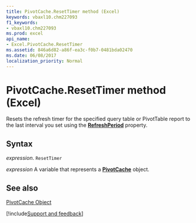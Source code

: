 ```yaml
---
title: PivotCache.ResetTimer method (Excel)
keywords: vbaxl10.chm227093
f1_keywords:
- vbaxl10.chm227093
ms.prod: excel
api_name:
- Excel.PivotCache.ResetTimer
ms.assetid: 846a6d82-a86f-ea3c-f0b7-0481bda02470
ms.date: 06/08/2017
localization_priority: Normal
---
```



# PivotCache.ResetTimer method (Excel)

Resets the refresh timer for the specified query table or PivotTable report to the last interval you set using the  **[RefreshPeriod](Excel.PivotCache.RefreshPeriod.md)** property.


## Syntax

_expression_. `ResetTimer`

_expression_ A variable that represents a **[PivotCache](Excel.PivotCache.md)** object.


## See also


[PivotCache Object](Excel.PivotCache.md)

[!include[Support and feedback](~/includes/feedback-boilerplate.md)]